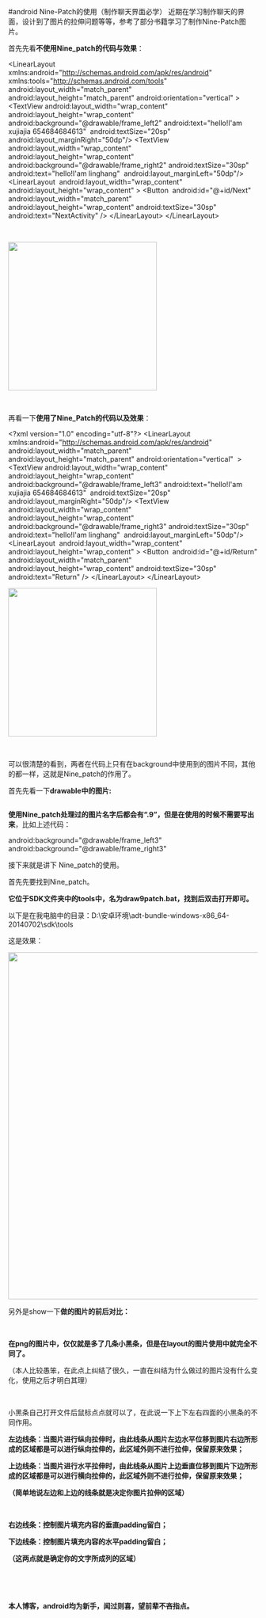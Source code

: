 #android Nine-Patch的使用（制作聊天界面必学）
近期在学习制作聊天的界面，设计到了图片的拉伸问题等等，参考了部分书籍学习了制作Nine-Patch图片。

首先先看**不使用Nine_patch的代码与效果**：

>  
 &lt;LinearLayout xmlns:android="http://schemas.android.com/apk/res/android" xmlns:tools="http://schemas.android.com/tools" android:layout_width="match_parent" android:layout_height="match_parent" android:orientation="vertical" &gt; 
 &lt;TextView android:layout_width="wrap_content" android:layout_height="wrap_content" android:background="@drawable/frame_left2" android:text="hello!I'am xujiajia 654684684613"  android:textSize="20sp" android:layout_marginRight="50dp"/&gt; &lt;TextView android:layout_width="wrap_content" android:layout_height="wrap_content" android:background="@drawable/frame_right2" android:textSize="30sp" android:text="hello!I'am linghang"  android:layout_marginLeft="50dp"/&gt; 
 &lt;LinearLayout  android:layout_width="wrap_content" android:layout_height="wrap_content" &gt; &lt;Button  android:id="@+id/Next" android:layout_width="match_parent" android:layout_height="wrap_content" android:textSize="30sp" android:text="NextActivity" /&gt; &lt;/LinearLayout&gt; &lt;/LinearLayout&gt; 


 

<img alt="" class="has" src="https://raw.githubusercontent.com/Double2hao/xujiajia_blog/main/img/1010.png" width="300">

 

再看一下**使用了Nine_Patch的代码以及效果**：

>  
 &lt;?xml version="1.0" encoding="utf-8"?&gt; &lt;LinearLayout xmlns:android="http://schemas.android.com/apk/res/android" android:layout_width="match_parent" android:layout_height="match_parent" android:orientation="vertical"  &gt; 
 &lt;TextView android:layout_width="wrap_content" android:layout_height="wrap_content" android:background="@drawable/frame_left3" android:text="hello!I'am xujiajia 654684684613"  android:textSize="20sp" android:layout_marginRight="50dp"/&gt; &lt;TextView android:layout_width="wrap_content" android:layout_height="wrap_content" android:background="@drawable/frame_right3" android:textSize="30sp" android:text="hello!I'am linghang"  android:layout_marginLeft="50dp"/&gt; &lt;LinearLayout  android:layout_width="wrap_content" android:layout_height="wrap_content" &gt; &lt;Button  android:id="@+id/Return" android:layout_width="match_parent" android:layout_height="wrap_content" android:textSize="30sp" android:text="Return" /&gt; &lt;/LinearLayout&gt; &lt;/LinearLayout&gt; 


<img alt="" class="has" src="https://raw.githubusercontent.com/Double2hao/xujiajia_blog/main/img/1011.png" width="300">

 

可以很清楚的看到，两者在代码上只有在background中使用到的图片不同，其他的都一样，这就是Nine_patch的作用了。

首先先看一下**drawable中的图片:**

<img alt="" class="has" src="https://raw.githubusercontent.com/Double2hao/xujiajia_blog/main/img/1012.png">

**使用Nine_patch处理过的图片名字后都会有“.9”，但是在使用的时候不需要写出来**，比如上述代码：

>  
 android:background="@drawable/frame_left3" 
 android:background="@drawable/frame_right3" 


接下来就是讲下 Nine_patch的使用。

首先先要找到Nine_patch。

**它位于SDK文件夹中的tools中，名为draw9patch.bat，找到后双击打开即可。**

以下是在我电脑中的目录：D:\安卓环境\adt-bundle-windows-x86_64-20140702\sdk\tools

这是效果：

<img alt="" class="has" src="https://raw.githubusercontent.com/Double2hao/xujiajia_blog/main/img/1013.png" width="701">

另外是show一下**做的图片的前后对比：**

        <img alt="" class="has" src="https://raw.githubusercontent.com/Double2hao/xujiajia_blog/main/img/1014.png">                            <img alt="" class="has" src="https://raw.githubusercontent.com/Double2hao/xujiajia_blog/main/img/1015.png">

**在png的图片中，仅仅就是多了几条小黑条，但是在layout的图片使用中就完全不同了。**

（本人比较愚笨，在此点上纠结了很久，一直在纠结为什么做过的图片没有什么变化，使用之后才明白其理）

 

小黑条自己打开文件后鼠标点点就可以了，在此说一下上下左右四面的小黑条的不同作用。

**左边线条：当图片进行纵向拉伸时，由此线条从图片左边水平位移到图片右边所形成的区域都是可以进行纵向拉伸的，此区域外则不进行拉伸，保留原来效果；**

**上边线条：当图片进行水平拉伸时，由此线条从图片上边垂直位移到图片下边所形成的区域都是可以进行横向拉伸的，此区域外则不进行拉伸，保留原来效果；**

**（简单地说左边和上边的线条就是决定你图片拉伸的区域）**

 

**右边线条：控制图片填充内容的垂直padding留白；**

**下边线条：控制图片填充内容的水平padding留白；**

**（这两点就是确定你的文字所成列的区域）**

 

 

**本人博客，android均为新手，闻过则喜，望前辈不吝指点。**